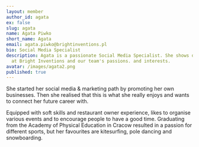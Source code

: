 ```yaml
---
layout: member
author_id: agata
ex: false
slug: agata
name: Agata Piwko
short_name: Agata
email: agata.piwko@brightinventions.pl
bio: Social Media Specialist
description: Agata is a passionate Social Media Specialist. She shows daily work
  at Bright Inventions and our team's passions. and interests.
avatar: /images/agata2.png
published: true
---
```

She started her social media & marketing path by promoting her own businesses. Then she realised that this is what she really enjoys and wants to connect her future career with.


Equipped with soft skills and restaurant owner experience, likes to organise various events and to encourage people to have a good time. Graduating from the Academy of Physical Education in Cracow resulted in a passion for different sports, but her favourites are kitesurfing, pole dancing and snowboarding.